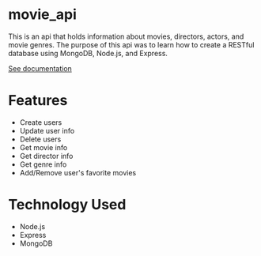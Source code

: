 # movie_api
This is an api that holds information about movies, directors, actors, and movie genres. The purpose of this api was to learn how to create a RESTful database using MongoDB, Node.js, and Express.

[See documentation](out/index.html)

# Features

- Create users
- Update user info
- Delete users
- Get movie info
- Get director info
- Get genre info
- Add/Remove user's favorite movies

# Technology Used

- Node.js
- Express
- MongoDB
